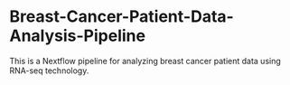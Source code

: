 # Breast-Cancer-Patient-Data-Analysis-Pipeline
This is a Nextflow pipeline for analyzing breast cancer patient data using RNA-seq technology.
